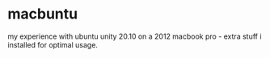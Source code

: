 # macbuntu
my experience with ubuntu unity 20.10 on a 2012 macbook pro - extra stuff i installed for optimal usage.
